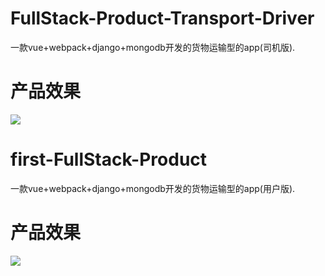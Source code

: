 # FullStack-Product-Transport-Driver
一款vue+webpack+django+mongodb开发的货物运输型的app(司机版).

# 产品效果
![](https://raw.githubusercontent.com/Rise-Devin/FullStack-Product-Transport-Driver/master/tohcart.gif)

# first-FullStack-Product
一款vue+webpack+django+mongodb开发的货物运输型的app(用户版).
# 产品效果
![](https://raw.githubusercontent.com/Rise-Devin/FullStack-Product-Transport-User/master/media/tohcart-user.gif)
